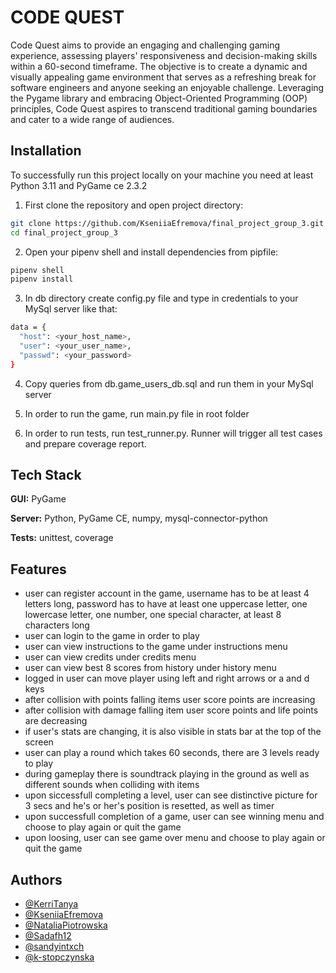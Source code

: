 
# CODE QUEST

Code Quest aims to provide an engaging and challenging gaming experience, assessing players' responsiveness and decision-making skills within a 60-second timeframe. The objective is to create a dynamic and visually appealing game environment that serves as a refreshing break for software engineers and anyone seeking an enjoyable challenge. Leveraging the Pygame library and embracing Object-Oriented Programming (OOP) principles, Code Quest aspires to transcend traditional gaming boundaries and cater to a wide range of audiences. 


## Installation

To successfully run this project locally on your machine you need at least Python 3.11 and PyGame ce 2.3.2 

1. First clone the repository and open project directory:

```bash
git clone https://github.com/KseniiaEfremova/final_project_group_3.git
cd final_project_group_3
```

2. Open your pipenv shell and install dependencies from pipfile:
```bash
pipenv shell
pipenv install
```

3. In db directory create config.py file and type in credentials to your MySql server like that:
```bash
data = {
  "host": <your_host_name>,
  "user": <your_user_name>,
  "passwd": <your_password>
}
```

4. Copy queries from db.game_users_db.sql and run them in your MySql server

5. In order to run the game, run main.py file in root folder

6. In order to run tests, run test_runner.py. Runner will trigger all test cases and prepare coverage report.

    
## Tech Stack

**GUI:** PyGame

**Server:** Python, PyGame CE, numpy, mysql-connector-python

**Tests:** unittest, coverage


## Features

- user can register account in the game, username has to be at least 4 letters long, password has to have at least one uppercase letter, one lowercase letter,  one number, one special character, at least 8 characters long
- user can login to the game in order to play
- user can view instructions to the game under instructions menu
- user can view credits under credits menu
- user can view best 8 scores from history under history menu
- logged in user can move player using left and right arrows or a and d keys
- after collision with points falling items user score points are increasing
- after collision with damage falling item user score points and life points are decreasing
- if user's stats are changing, it is also visible in stats bar at the top of the screen
- user can play a round which takes 60 seconds, there are 3 levels ready to play
- during gameplay there is soundtrack playing in the ground as well as different sounds when colliding with items
- upon siccessfull completing a level, user can see distinctive picture for 3 secs and he's or her's position is resetted, as well as timer
- upon successfull completion of a game, user can see winning menu and choose to play again or quit the game
- upon loosing, user can see game over menu and choose to play again or quit the game



## Authors

- [@KerriTanya](https://github.com/KerriTanya)
- [@KseniiaEfremova](https://github.com/KseniiaEfremova)
- [@NataliaPiotrowska](https://github.com/n-piotrowska)
- [@Sadafh12](https://github.com/Sadafh12)
- [@sandyintxch](https://github.com/sandyintxch)
- [@k-stopczynska](https://github.com/k-stopczynska)


